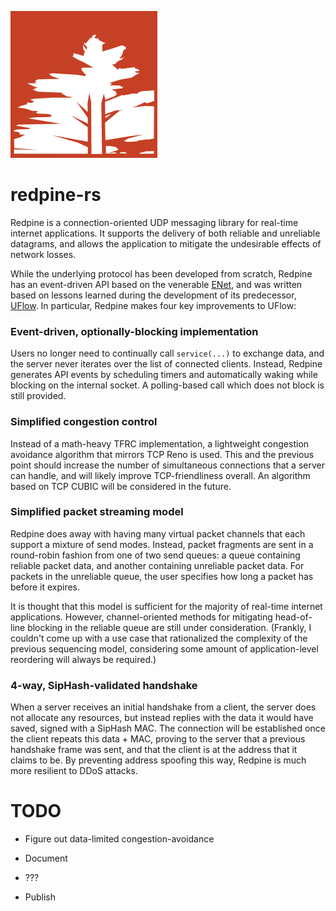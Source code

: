 ![decoration.png](./decoration.png)

# redpine-rs

Redpine is a connection-oriented UDP messaging library for real-time internet
applications. It supports the delivery of both reliable and unreliable
datagrams, and allows the application to mitigate the undesirable effects of
network losses.

While the underlying protocol has been developed from scratch, Redpine has an
event-driven API based on the venerable
[ENet](https://github.com/lsalzman/enet), and was written based on lessons
learned during the development of its predecessor,
[UFlow](https://github.com/lowquark/uflow). In particular, Redpine makes four
key improvements to UFlow:

### Event-driven, optionally-blocking implementation

Users no longer need to continually call `service(...)` to exchange data, and
the server never iterates over the list of connected clients. Instead, Redpine
generates API events by scheduling timers and automatically waking while
blocking on the internal socket. A polling-based call which does not block is
still provided.

### Simplified congestion control

Instead of a math-heavy TFRC implementation, a lightweight congestion avoidance
algorithm that mirrors TCP Reno is used. This and the previous point should
increase the number of simultaneous connections that a server can handle, and
will likely improve TCP-friendliness overall. An algorithm based on TCP CUBIC
will be considered in the future.

### Simplified packet streaming model

Redpine does away with having many virtual packet channels that each support a
mixture of send modes. Instead, packet fragments are sent in a round-robin
fashion from one of two send queues: a queue containing reliable packet data,
and another containing unreliable packet data. For packets in the unreliable
queue, the user specifies how long a packet has before it expires.

It is thought that this model is sufficient for the majority of real-time
internet applications. However, channel-oriented methods for mitigating
head-of-line blocking in the reliable queue are still under consideration.
(Frankly, I couldn't come up with a use case that rationalized the complexity
of the previous sequencing model, considering some amount of application-level
reordering will always be required.)

### 4-way, SipHash-validated handshake

When a server receives an initial handshake from a client, the server does not
allocate any resources, but instead replies with the data it would have saved,
signed with a SipHash MAC. The connection will be established once the client
repeats this data + MAC, proving to the server that a previous handshake frame
was sent, and that the client is at the address that it claims to be. By
preventing address spoofing this way, Redpine is much more resilient to DDoS
attacks.

# TODO

  * Figure out data-limited congestion-avoidance

  * Document

  * ???

  * Publish
